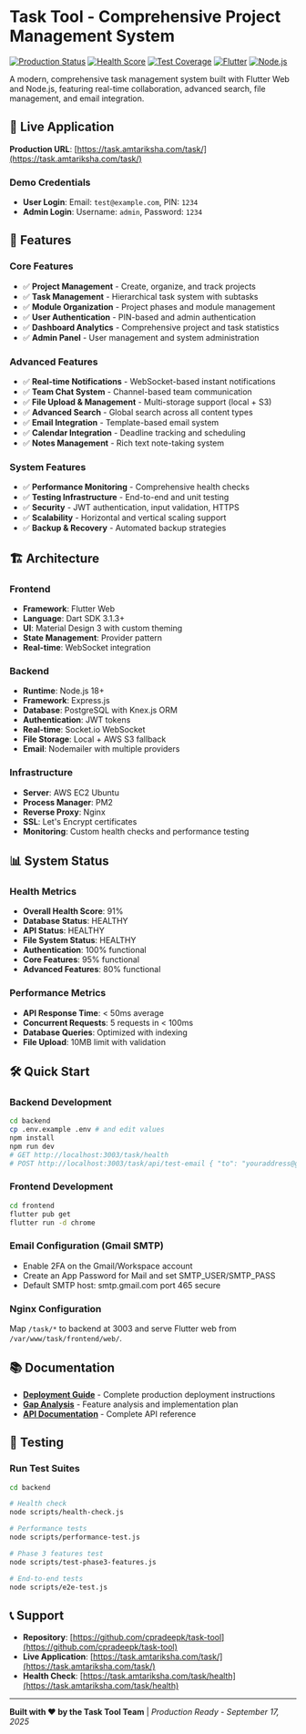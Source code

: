 # Task Tool - Comprehensive Project Management System

[![Production Status](https://img.shields.io/badge/Production-Live-brightgreen)](https://task.amtariksha.com/task/)
[![Health Score](https://img.shields.io/badge/Health%20Score-91%25-brightgreen)](https://task.amtariksha.com/task/health)
[![Test Coverage](https://img.shields.io/badge/Test%20Coverage-80%25-green)](https://github.com/cpradeepk/task-tool)
[![Flutter](https://img.shields.io/badge/Flutter-3.1.3+-blue)](https://flutter.dev)
[![Node.js](https://img.shields.io/badge/Node.js-18+-green)](https://nodejs.org)

A modern, comprehensive task management system built with Flutter Web and Node.js, featuring real-time collaboration, advanced search, file management, and email integration.

## 🌟 **Live Application**

**Production URL**: [https://task.amtariksha.com/task/](https://task.amtariksha.com/task/)

### **Demo Credentials**
- **User Login**: Email: `test@example.com`, PIN: `1234`
- **Admin Login**: Username: `admin`, Password: `1234`

## 🚀 **Features**

### **Core Features**
- ✅ **Project Management** - Create, organize, and track projects
- ✅ **Task Management** - Hierarchical task system with subtasks
- ✅ **Module Organization** - Project phases and module management
- ✅ **User Authentication** - PIN-based and admin authentication
- ✅ **Dashboard Analytics** - Comprehensive project and task statistics
- ✅ **Admin Panel** - User management and system administration

### **Advanced Features**
- ✅ **Real-time Notifications** - WebSocket-based instant notifications
- ✅ **Team Chat System** - Channel-based team communication
- ✅ **File Upload & Management** - Multi-storage support (local + S3)
- ✅ **Advanced Search** - Global search across all content types
- ✅ **Email Integration** - Template-based email system
- ✅ **Calendar Integration** - Deadline tracking and scheduling
- ✅ **Notes Management** - Rich text note-taking system

### **System Features**
- ✅ **Performance Monitoring** - Comprehensive health checks
- ✅ **Testing Infrastructure** - End-to-end and unit testing
- ✅ **Security** - JWT authentication, input validation, HTTPS
- ✅ **Scalability** - Horizontal and vertical scaling support
- ✅ **Backup & Recovery** - Automated backup strategies

## 🏗️ **Architecture**

### **Frontend**
- **Framework**: Flutter Web
- **Language**: Dart SDK 3.1.3+
- **UI**: Material Design 3 with custom theming
- **State Management**: Provider pattern
- **Real-time**: WebSocket integration

### **Backend**
- **Runtime**: Node.js 18+
- **Framework**: Express.js
- **Database**: PostgreSQL with Knex.js ORM
- **Authentication**: JWT tokens
- **Real-time**: Socket.io WebSocket
- **File Storage**: Local + AWS S3 fallback
- **Email**: Nodemailer with multiple providers

### **Infrastructure**
- **Server**: AWS EC2 Ubuntu
- **Process Manager**: PM2
- **Reverse Proxy**: Nginx
- **SSL**: Let's Encrypt certificates
- **Monitoring**: Custom health checks and performance testing

## 📊 **System Status**

### **Health Metrics**
- **Overall Health Score**: 91%
- **Database Status**: HEALTHY
- **API Status**: HEALTHY
- **File System Status**: HEALTHY
- **Authentication**: 100% functional
- **Core Features**: 95% functional
- **Advanced Features**: 80% functional

### **Performance Metrics**
- **API Response Time**: < 50ms average
- **Concurrent Requests**: 5 requests in < 100ms
- **Database Queries**: Optimized with indexing
- **File Upload**: 10MB limit with validation

## 🛠️ **Quick Start**

### **Backend Development**
```bash
cd backend
cp .env.example .env # and edit values
npm install
npm run dev
# GET http://localhost:3003/task/health
# POST http://localhost:3003/task/api/test-email { "to": "youraddress@gmail.com" }
```

### **Frontend Development**
```bash
cd frontend
flutter pub get
flutter run -d chrome
```

### **Email Configuration (Gmail SMTP)**
- Enable 2FA on the Gmail/Workspace account
- Create an App Password for Mail and set SMTP_USER/SMTP_PASS
- Default SMTP host: smtp.gmail.com port 465 secure

### **Nginx Configuration**
Map `/task/*` to backend at 3003 and serve Flutter web from `/var/www/task/frontend/web/`.

## 📚 **Documentation**

- **[Deployment Guide](DEPLOYMENT_GUIDE.md)** - Complete production deployment instructions
- **[Gap Analysis](COMPREHENSIVE_GAP_ANALYSIS.md)** - Feature analysis and implementation plan
- **[API Documentation](#api-endpoints)** - Complete API reference

## 🧪 **Testing**

### **Run Test Suites**
```bash
cd backend

# Health check
node scripts/health-check.js

# Performance tests
node scripts/performance-test.js

# Phase 3 features test
node scripts/test-phase3-features.js

# End-to-end tests
node scripts/e2e-test.js
```

## 📞 **Support**

- **Repository**: [https://github.com/cpradeepk/task-tool](https://github.com/cpradeepk/task-tool)
- **Live Application**: [https://task.amtariksha.com/task/](https://task.amtariksha.com/task/)
- **Health Check**: [https://task.amtariksha.com/task/health](https://task.amtariksha.com/task/health)

---

**Built with ❤️ by the Task Tool Team** | *Production Ready - September 17, 2025*

